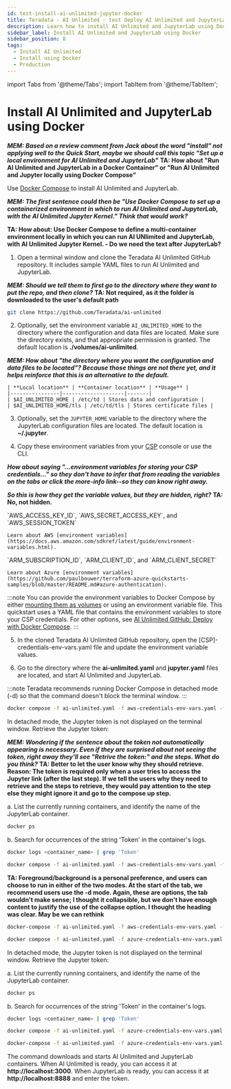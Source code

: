 ```yaml
---
id: test-install-ai-unlimited-jupyter-docker
title: Teradata - AI Unlimited - test deploy AI Unlimited and JupyterLab using Docker
description: Learn how to install AI Unlimited and JupyterLab using Docker.
sidebar_label: Install AI Unlimited and JupyterLab using Docker 
sidebar_position: 8
tags:
  - Install AI Unlimited
  - Install using Docker
  - Production
---
```


import Tabs from '@theme/Tabs';
import TabItem from '@theme/TabItem';

# Install AI Unlimited and JupyterLab using Docker

***MEM: Based on a review comment from Jack about the word "install" not applying well to the Quick Start, maybe we should call this topic "Set up a local environment for AI Unlimited and JupyterLab"***
**TA: How about "Run AI Unlimited and JupyterLab in a Docker Container" or "Run AI Unlimited and Jupyter locally using Docker Compose"**

Use [Docker Compose](https://docs.docker.com/compose/) to install AI Unlimited and JupyterLab. 

***MEM: The first sentence could then be "Use Docker Compose to set up a containerized environment in which to run AI Unlimited and JupyterLab, with the AI Unlimited Jupyter Kernel." Think that would work?***

**TA: How about: Use Docker Compose to define a multi-container environment locally in which you can run AI UNlimited and JupyterLab, with AI Unlimited Jupyter Kernel. - Do we need the text after JupyterLab?**

1. Open a terminal window and clone the Teradata AI Unlimited GitHub repository. It includes sample YAML files to run AI Unlimited and JupyterLab.

***MEM: Should we tell them to first go to the directory where they want to put the repo, and then clone?***
**TA: Not required, as it the folder is downloaded to the user's default path**

``` bash
git clone https://github.com/Teradata/ai-unlimited
```
2. Optionally, set the environment variable `AI_UNLIMITED_HOME` to the directory where the configuration and data files are located. Make sure the directory exists, and that appropriate permission is granted. The default location is **./volumes/ai-unlimited**.

***MEM: How about "the directory where you want the configuration and data files to be located"? Because those things are not there yet, and it helps reinforce that this is an alternative to the default.***

    | **Local location** | **Container location** | **Usage** |
    |----------------|--------------------|-------|
    | $AI_UNLIMITED_HOME | /etc/td | Stores data and configuration |
    | $AI_UNLIMITED_HOME/tls | /etc/td/tls | Stores certificate files |

3. Optionally, set the `JUPYTER_HOME` variable to the directory where the JupyterLab configuration files are located. The default location is **~/.jupyter**.

4. Copy these environment variables from your [CSP](/docs/glossary.md#glo-csp) console or use the CLI. 

***How about saying "...environment variables for storing your CSP credentials..." so they don't have to infer that from reading the variables on the tabs or click the more-info link--so they can know right away.***

***So this is how they get the variable values, but they are hidden, right?***
**TA: No, not hidden.**

<Tabs>
    <TabItem value="aws" label="AWS" default>
    `AWS_ACCESS_KEY_ID`, `AWS_SECRET_ACCESS_KEY`, and `AWS_SESSION_TOKEN`

    Learn about AWS [environment variables](https://docs.aws.amazon.com/sdkref/latest/guide/environment-variables.html).
  
</TabItem>
    <TabItem value="azure" label="Azure">
    `ARM_SUBSCRIPTION_ID`, `ARM_CLIENT_ID`, and `ARM_CLIENT_SECRET`

    Learn about Azure [environment variables](https://github.com/paulbouwer/terraform-azure-quickstarts-samples/blob/master/README.md#azure-authentication).
  
</TabItem>
    </Tabs>

:::note 
You can provide the environment variables to Docker Compose by either [mounting them as volumes](/docs/glossary.md#glo-mounting-volumes) or using an environment variable file. This quickstart uses a YAML file that contains the environment variables to store your CSP credentials. For other options, see [AI Unlimited GitHub: Deploy with Docker Compose](https://github.com/Teradata/ai-unlimited/blob/develop/deployments/docker/README.md).
:::

5. In the cloned Teradata AI Unlimited GitHub repository, open the [CSP]-credentials-env-vars.yaml file and update the environment variable values.

6. Go to the directory where the **ai-unlimited.yaml** and **jupyter.yaml** files are located, and start AI Unlimited and JupyterLab.

:::note
Teradata recommends running Docker Compose in detached mode (-d) so that the command doesn't block the terminal window.
:::

  <Tabs>
    <TabItem value="aws" label="AWS" default>

```bash title="Run the Docker Compose file in the background "
docker compose -f ai-unlimited.yaml -f aws-credentials-env-vars.yaml -f jupyter.yaml -d up 
```
In detached mode, the Jupyter token is not displayed on the terminal window. Retrieve the Jupyter token:

***MEM: Wondering if the sentence about the token not automatically appearing is necessary. Even if they are surprised about not seeing the token, right away they'll see "Retrive the token:" and the steps. What do you think?***
**TA: Better to let the user know why they should retrieve. Reason: The token is required only when a user tries to access the Jupyter link (after the last step). If we tell the users why they need to retrieve and the steps to retrieve, they would pay attention to the step else they might ignore it and go to the compose up step.**

a. List the currently running containers, and identify the name of the JupyterLab container.

```bash
docker ps 
```
b. Search for occurrences of the string 'Token' in the container's logs.

```bash
docker logs <container_name> | grep 'Token'
```

```bash title="Run the Docker Compose file in the foreground "
docker compose -f ai-unlimited.yaml -f aws-credentials-env-vars.yaml -f jupyter.yaml up 
```

**TA: Foreground/background is a personal preference, and users can choose to run in either of the two modes. At the start of the tab, we recommend users use the -d mode. Again, these are options, the tab wouldn't make sense; I thought it collapsible, but we don't have enough content to justify the use of the collapse option. I thought the heading was clear. May be we can rethink**

 ```bash title="Stop the containers and remove networks, volumes, and images"
docker-compose -f ai-unlimited.yaml -f aws-credentials-env-vars.yaml -f jupyter.yaml down
  ```

</TabItem>
    <TabItem value="azure" label="Azure">
	
  ```bash title="Run the Docker Compose file in the background "
docker compose -f ai-unlimited.yaml -f azure-credentials-env-vars.yaml -f jupyter.yaml -d up
```

In detached mode, the Jupyter token is not displayed on the terminal window. Retrieve the Jupyter token:

a. List the currently running containers, and identify the name of the JupyterLab container.

```bash
docker ps 
```
b. Search for occurrences of the string 'Token' in the container's logs.

```bash
docker logs <container_name> | grep 'Token'
```

  ```bash title="Run the Docker Compose file in the foreground "
docker compose -f ai-unlimited.yaml -f azure-credentials-env-vars.yaml -f jupyter.yaml up 
```

  ```bash title="Stop the containers and remove networks, volumes, and images"
docker-compose -f ai-unlimited.yaml -f azure-credentials-env-vars.yaml -f jupyter.yaml down
  ```
 </TabItem>
    </Tabs>

The command downloads and starts AI Unlimited and JupyterLab containers. When AI Unlimited is ready, you can access it at **http://localhost:3000**. When JupyterLab is ready, you can access it at **http://localhost:8888** and enter the token. 

